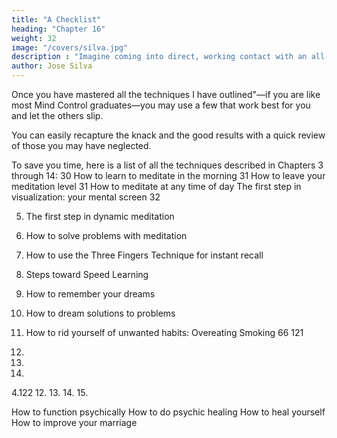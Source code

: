 ```yaml
---
title: "A Checklist"
heading: "Chapter 16"
weight: 32
image: "/covers/silva.jpg"
description : "Imagine coming into direct, working contact with an all-pervading higher intelligence and learning in a moment of numinous joy that it is on your side"
author: Jose Silva
---
```




Once you have mastered all the techniques I have outlined"—if you are like most Mind Control graduates—you may use a few that work best for you and let the others slip. 

You can easily recapture the knack and the good results with a quick review of those you may
have neglected.

To save you time, here is a list of all the techniques described in Chapters 3 through 14:
30
How to learn to meditate in the morning
31
How to leave your meditation level
31
How to meditate at any time of day
The first step in visualization: your
mental screen
32

5. The first step in dynamic meditation

6. How to solve problems with meditation

7. How to use the Three Fingers Technique for instant recall

8. Steps toward Speed Learning

9. How to remember your dreams

10. How to dream solutions to problems

11. How to rid yourself of unwanted habits:
Overeating
Smoking
66
121
1.
2.
3.
4.122
12.
13.
14.
15.

How to function psychically
How to do psychic healing
How to heal yourself
How to improve your marriage
